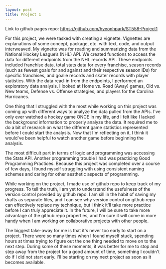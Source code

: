 ```yaml
---
layout: post
title: Project 1
---
```

Link to github pages repo:
https://github.com/hyeonhpark/ST558-Project1

For this project, we were tasked with creating a vignette. Vignettes are explanations of some concept, package, etc. with text, code, and output interweaved. My vignette was for reading and summarizing data from the National Hockey League’s (NHL) API. We created functions to access the data for different endpoints from the NHL records API. These endpoints included franchise data, total stats data for every franchise, season records (such as fewest goals for and against and their respective season IDs) for specific franchises, and goalie records and skater records with player statistics. With the data read-in from the endpoints, I performed an exploratory data analysis. I looked at Home vs. Road (Away) games, Old vs. New teams, Defense vs. Offense strategies, and players for the Carolina Hurricanes.   

One thing that I struggled with the most while working on this project was coming up with different ways to analyze the data pulled from the APIs. I've only ever watched a hockey game ONCE in my life, and I felt like I lacked the background information to properly analyze the data. It required me to do a bit of research on what the different game statistics represented before I could start the analysis. Now that I'm reflecting on it, I think it would've been helpful to watch another game before beginning the analysis.   

The most difficult part in terms of logic and programming was accessing the Stats API. Another programming trouble I had was practicing Good Programming Practices. Because this project was completed over a course of few days, I found myself struggling with using consistent naming schemes and caring for other aesthetic aspects of programming.   

While working on the project, I made use of github repo to keep track of my progress. To tell the truth, I am yet to understand the usefulness of the version control provided by github repo. I am sill in the habit of saving my drafts as separate files, and I can see why version control on github repo can effectively replace my technique, but I think it'll take more practice before I can truly appreciate it. In the future, I will be sure to take more advantage of the github repo properties, and I'm sure it will come in more handy when I am working on collaborative projects with other people.   

The biggest take-away for me is that it's never too early to start on a project. There were so many times when I found myself stuck, spending hours at times trying to figure out the one thing needed to move on to the next step. During some of these moments, it was better for me to stop and step away from the project for a good amount of time, something I couldn't do if I did not start early. I'll be starting on my next project as soon as it becomes available.  
